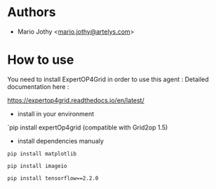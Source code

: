 # Authors
 - Mario Jothy \<mario.jothy@artelys.com\>

# How to use
You need to install ExpertOP4Grid in order to use this agent :
Detailed documentation here : 

https://expertop4grid.readthedocs.io/en/latest/

- install in your environment

`pip install expertOp4grid (compatible with Grid2op 1.5)

- install dependencies manualy

`pip install matplotlib`

`pip install imageio`

`pip install tensorflow==2.2.0`
